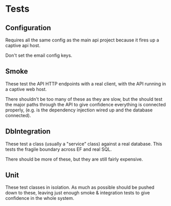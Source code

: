 ﻿# Tests

## Configuration

Requires all the same config as the main api project because it fires up a captive api host.

Don't set the email config keys.

## Smoke

These test the API HTTP endpoints with a real client, with the API running in a
captive web host.

There shouldn't be too many of these as they are slow, but the should test the
major paths through the API to give confidence everything is connected
properly, (e.g. is the dependency injection wired up and the database
connected).

## DbIntegration

These test a class (usually a "service" class) against a real database. This
tests the fragile boundary across EF and real SQL.

There should be more of these, but they are still fairly expensive.

## Unit

These test classes in isolation. As much as possible should be pushed down to
these, leaving just enough smoke & integration tests to give confidence in the
whole system.
